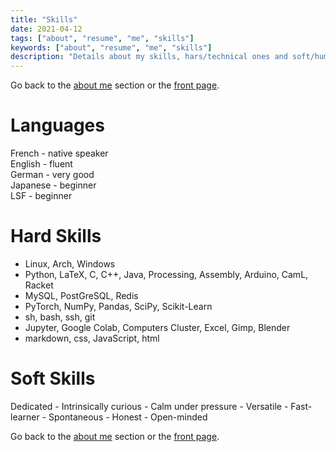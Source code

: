 ```yaml
---
title: "Skills"
date: 2021-04-12
tags: ["about", "resume", "me", "skills"]
keywords: ["about", "resume", "me", "skills"]
description: "Details about my skills, hars/technical ones and soft/human ones."
---
```

Go back to the [about me](/public/about) section or the [front page](/public).  

# Languages
French - native speaker  
English - fluent  
German - very good  
Japanese - beginner  
LSF - beginner  

# Hard Skills
- Linux, Arch, Windows  
- Python, LaTeX, C, C++, Java, Processing, Assembly, Arduino, CamL, Racket  
- MySQL, PostGreSQL, Redis  
- PyTorch, NumPy, Pandas, SciPy, Scikit-Learn  
- sh, bash, ssh, git  
- Jupyter, Google Colab, Computers Cluster, Excel, Gimp, Blender  
- markdown, css, JavaScript, html

# Soft Skills
Dedicated - Intrinsically curious - Calm under pressure - Versatile - Fast-learner - Spontaneous - Honest - Open-minded

Go back to the [about me](/public/about) section or the [front page](/public).  

